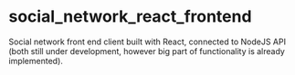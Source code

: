 # social_network_react_frontend

Social network front end client built with React, connected to NodeJS API (both still under development, however big part of functionality is already implemented).
